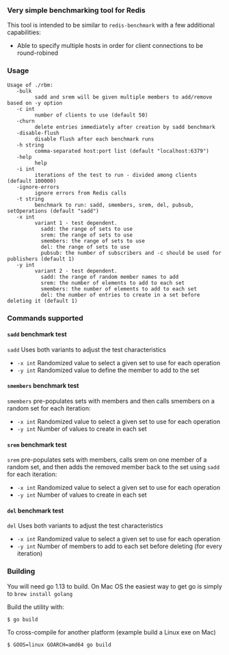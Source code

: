 ### Very simple benchmarking tool for Redis

This tool is intended to be similar to `redis-benchmark` with a few additional capabilities:

* Able to specify multiple hosts in order for client connections to be round-robined

### Usage
    Usage of ./rbm:
       -bulk
             sadd and srem will be given multiple members to add/remove based on -y option
       -c int
             number of clients to use (default 50)
       -churn
             delete entries immediately after creation by sadd benchmark
       -disable-flush
             disable flush after each benchmark runs
       -h string
             comma-separated host:port list (default "localhost:6379")
       -help
             help
       -i int
             iterations of the test to run - divided among clients (default 100000)
       -ignore-errors
             ignore errors from Redis calls
       -t string
             benchmark to run: sadd, smembers, srem, del, pubsub, setOperations (default "sadd")
       -x int
             variant 1 - test dependent.
               sadd: the range of sets to use
               srem: the range of sets to use
               smembers: the range of sets to use
               del: the range of sets to use
               pubsub: the number of subscribers and -c should be used for publishers (default 1)
       -y int
             variant 2 - test dependent.
               sadd: the range of random member names to add
               srem: the number of elements to add to each set
               smembers: the number of elements to add to each set
               del: the number of entries to create in a set before deleting it (default 1)


### Commands supported

#### `sadd` benchmark test

`sadd` Uses both variants to adjust the test characteristics

- `-x int` Randomized value to select a given set to use for each operation
- `-y int` Randomized value to define the member to add to the set

#### `smembers` benchmark test

`smembers` pre-populates sets with members and then calls smembers on a random set for each iteration:

- `-x int` Randomized value to select a given set to use for each operation
- `-y int` Number of values to create in each set

#### `srem` benchmark test

`srem` pre-populates sets with members, calls srem on one member of a random set, and then adds the 
removed member back to the set using `sadd` for each iteration:

- `-x int` Randomized value to select a given set to use for each operation
- `-y int` Number of values to create in each set

#### `del` benchmark test

`del` Uses both variants to adjust the test characteristics

- `-x int` Randomized value to select a given set to use for each operation
- `-y int` Number of members to add to each set before deleting (for every iteration)

### Building

You will need go 1.13 to build. On Mac OS the easiest way to get go is simply to `brew install golang`

Build the utility with:

    $ go build

To cross-compile for another platform (example build a Linux exe on Mac)

    $ GOOS=linux GOARCH=amd64 go build


